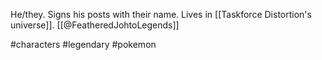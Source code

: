 He/they. Signs his posts with their name. Lives in [[Taskforce Distortion's universe]]. [[@FeatheredJohtoLegends]]

#characters #legendary #pokemon 